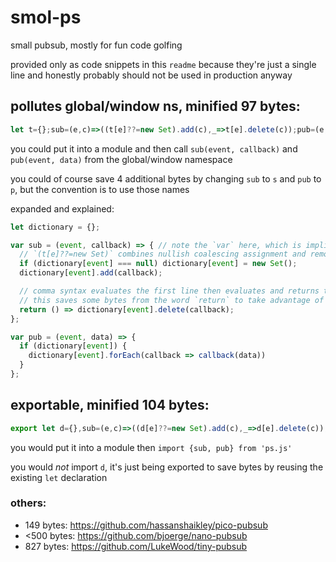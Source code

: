 # smol-ps

small pubsub, mostly for fun code golfing

provided only as code snippets in this `readme` because they're just a single line and honestly probably should not be used in production anyway

## pollutes global/window ns, minified 97 bytes:

```js
let t={};sub=(e,c)=>((t[e]??=new Set).add(c),_=>t[e].delete(c));pub=(e,d)=>t[e]?.forEach(f=>f(d))
```

you could put it into a module and then call `sub(event, callback)` and `pub(event, data)` from the global/window namespace

you could of course save 4 additional bytes by changing `sub` to `s` and `pub` to `p`, but the convention is to use those names

expanded and explained:

```js
let dictionary = {};

var sub = (event, callback) => { // note the `var` here, which is implicit in the minified version, making it a global variable
  // `(t[e]??=new Set)` combines nullish coalescing assignment and removes the optional () after a new object with no arguments
  if (dictionary[event] === null) dictionary[event] = new Set();
  dictionary[event].add(callback);

  // comma syntax evaluates the first line then evaluates and returns the second (or last) line
  // this saves some bytes from the word `return` to take advantage of implicit returns if not using braces.
  return () => dictionary[event].delete(callback);
};

var pub = (event, data) => {
  if (dictionary[event]) {
    dictionary[event].forEach(callback => callback(data))
  }
};
```

## exportable, minified 104 bytes:

```js
export let d={},sub=(e,c)=>((d[e]??=new Set).add(c),_=>d[e].delete(c)),pub=(e,s)=>d[e]?.forEach(f=>f(s))
```

you would put it into a module then `import {sub, pub} from 'ps.js'`

you would *not* import `d`, it's just being exported to save bytes by reusing the existing `let` declaration

### others:

- 149 bytes: https://github.com/hassanshaikley/pico-pubsub
- <500 bytes: https://github.com/bjoerge/nano-pubsub
- 827 bytes: https://github.com/LukeWood/tiny-pubsub
